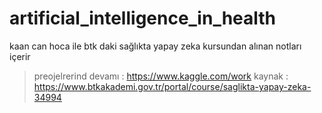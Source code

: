 # artificial_intelligence_in_health
kaan can hoca ile btk daki sağlıkta yapay zeka kursundan alınan notları içerir

> preojelrerind devamı : https://www.kaggle.com/work
kaynak : https://www.btkakademi.gov.tr/portal/course/saglikta-yapay-zeka-34994
